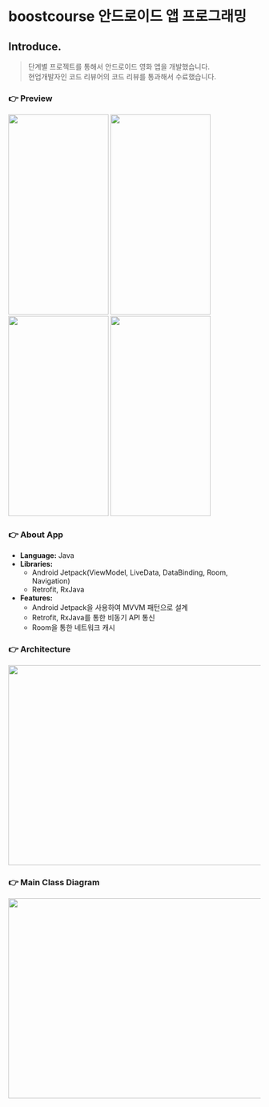 # boostcourse 안드로이드 앱 프로그래밍

## Introduce.

> 단계별 프로젝트를 통해서 안드로이드 영화 앱을 개발했습니다.<br>
> 현업개발자인 코드 리뷰어의 코드 리뷰를 통과해서 수료했습니다.

### :point_right: Preview

<img src="https://user-images.githubusercontent.com/51109517/114910019-58db2680-9e58-11eb-89d4-2d0bb74286fd.gif" width=200 height=400/> <img src="https://user-images.githubusercontent.com/51109517/114910046-62fd2500-9e58-11eb-98ac-8948f5db6e2c.gif" width=200 height=400/>
 <img src="https://user-images.githubusercontent.com/51109517/114910106-77412200-9e58-11eb-86b3-f78ec8b03ea8.gif" width=200 height=400/> <img src="https://user-images.githubusercontent.com/51109517/114910698-2aaa1680-9e59-11eb-9f7d-7e0237ff6a50.gif" width=200 height=400/>

### :point_right: About App

- <B>Language:</B> Java
- <B>Libraries:</B>
  - Android Jetpack(ViewModel, LiveData, DataBinding, Room, Navigation)
  - Retrofit, RxJava
- <B>Features:</B>
  - Android Jetpack을 사용하여 MVVM 패턴으로 설계
  - Retrofit, RxJava를 통한 비동기 API 통신
  - Room을 통한 네트워크 캐시
  
### :point_right: Architecture
<img src="https://user-images.githubusercontent.com/51109517/116196588-aa47b780-a76e-11eb-8e2c-9dc4ba11f1bd.png" width=700 height=400/>

### :point_right: Main Class Diagram
<img src="https://user-images.githubusercontent.com/51109517/119027411-4026d900-b9e1-11eb-92e2-d01a7c324545.png" width=700 height=400/>


